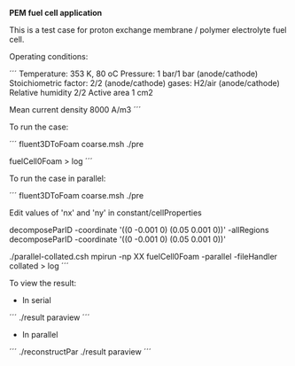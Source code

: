 __PEM fuel cell application__

This is a test case for proton exchange membrane / polymer electrolyte fuel cell.

Operating conditions:

´´´
Temperature:            353 K, 80 oC
Pressure:               1 bar/1 bar (anode/cathode)
Stoichiometric factor:  2/2 (anode/cathode)
gases:                  H2/air (anode/cathode)
Relative humidity       2/2
Active area             1 cm2

Mean current density    8000 A/m3
´´´

To run the case:

´´´
fluent3DToFoam  coarse.msh
./pre

fuelCell0Foam > log
´´´

To run the case in parallel:

´´´
fluent3DToFoam coarse.msh
./pre

Edit values of 'nx' and 'ny' in constant/cellProperties

decomposeParID -coordinate '((0 -0.001 0) (0.05 0.001 0))' -allRegions
decomposeParID -coordinate '((0 -0.001 0) (0.05 0.001 0))'

./parallel-collated.csh
mpirun -np XX fuelCell0Foam -parallel -fileHandler collated > log
´´´

To view the result:

- In serial

´´´
./result
paraview
´´´

- In parallel

´´´
./reconstructPar
./result
paraview
´´´
